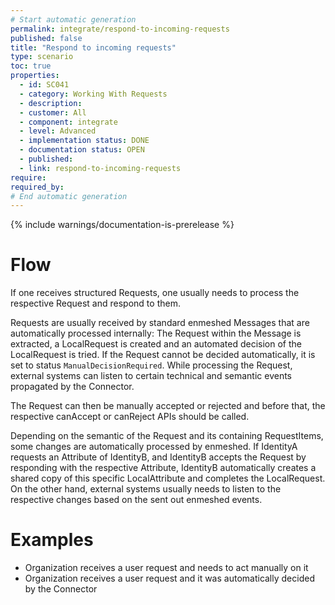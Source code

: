 ```yaml
---
# Start automatic generation
permalink: integrate/respond-to-incoming-requests
published: false
title: "Respond to incoming requests"
type: scenario
toc: true
properties:
  - id: SC041
  - category: Working With Requests
  - description:
  - customer: All
  - component: integrate
  - level: Advanced
  - implementation status: DONE
  - documentation status: OPEN
  - published:
  - link: respond-to-incoming-requests
require:
required_by:
# End automatic generation
---
```


{% include warnings/documentation-is-prerelease %}

# Flow

If one receives structured Requests, one usually needs to process the respective Request and respond to them.

Requests are usually received by standard enmeshed Messages that are automatically processed internally: The Request within the Message is extracted, a LocalRequest is created and an automated decision of the LocalRequest is tried. If the Request cannot be decided automatically, it is set to status `ManualDecisionRequired`. While processing the Request, external systems can listen to certain technical and semantic events propagated by the Connector.

The Request can then be manually accepted or rejected and before that, the respective canAccept or canReject APIs should be called.

Depending on the semantic of the Request and its containing RequestItems, some changes are automatically processed by enmeshed. If IdentityA requests an Attribute of IdentityB, and IdentityB accepts the Request by responding with the respective Attribute, IdentityB automatically creates a shared copy of this specific LocalAttribute and completes the LocalRequest. On the other hand, external systems usually needs to listen to the respective changes based on the sent out enmeshed events.

# Examples

- Organization receives a user request and needs to act manually on it
- Organization receives a user request and it was automatically decided by the Connector
